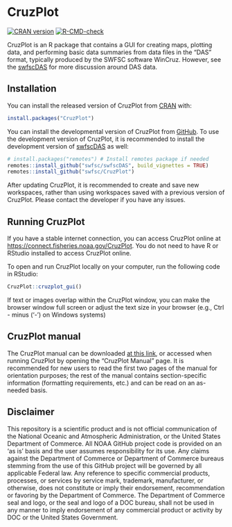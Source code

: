 # CruzPlot

<!-- badges: start -->

[![CRAN version](https://www.r-pkg.org/badges/version/CruzPlot)](https://cran.r-project.org/package=CruzPlot)
[![R-CMD-check](https://github.com/SWFSC/CruzPlot/actions/workflows/R-CMD-check.yaml/badge.svg)](https://github.com/SWFSC/CruzPlot/actions/workflows/R-CMD-check.yaml)
<!-- badges: end -->

CruzPlot is an R package that contains a GUI for creating maps, plotting data, and performing basic data summaries from data files in the “DAS” format, typically produced by the SWFSC software WinCruz. However, see the [swfscDAS](https://github.com/SWFSC/swfscDAS/) for more discussion around DAS data.

## Installation

You can install the released version of CruzPlot from [CRAN](https://CRAN.R-project.org) with:

``` r
install.packages("CruzPlot")
```

You can install the developmental version of CruzPlot from [GitHub](https://github.com/). To use the development version of CruzPlot, it is recommended to install the development version of [swfscDAS](https://swfsc.github.io/swfscDAS/index.html) as well:

``` r
# install.packages("remotes") # Install remotes package if needed
remotes::install_github("swfsc/swfscDAS", build_vignettes = TRUE)
remotes::install_github("swfsc/CruzPlot")
```

After updating CruzPlot, it is recommended to create and save new workspaces, rather than using workspaces saved with a previous version of CruzPlot. Please contact the developer if you have any issues.

## Running CruzPlot

If you have a stable internet connection, you can access CruzPlot online at <https://connect.fisheries.noaa.gov/CruzPlot>. You do not need to have R or RStudio installed to access CruzPlot online.

To open and run CruzPlot locally on your computer, run the following code in RStudio:

``` r
CruzPlot::cruzplot_gui()
```

If text or images overlap within the CruzPlot window, you can make the browser window full screen or adjust the text size in your browser (e.g., Ctrl - minus (‘-’) on Windows systems)

## CruzPlot manual

The CruzPlot manual can be downloaded [at this link](https://github.com/swfsc/CruzPlot/blob/master/inst/shiny/www/CruzPlot_Manual_app.pdf), or accessed when running CruzPlot by opening the “CruzPlot Manual” page. It is recommended for new users to read the first two pages of the manual for orientation purposes; the rest of the manual contains section-specific information (formatting requirements, etc.) and can be read on an as-needed basis.

## Disclaimer

This repository is a scientific product and is not official communication of the National Oceanic and Atmospheric Administration, or the United States Department of Commerce. All NOAA GitHub project code is provided on an ‘as is’ basis and the user assumes responsibility for its use. Any claims against the Department of Commerce or Department of Commerce bureaus stemming from the use of this GitHub project will be governed by all applicable Federal law. Any reference to specific commercial products, processes, or services by service mark, trademark, manufacturer, or otherwise, does not constitute or imply their endorsement, recommendation or favoring by the Department of Commerce. The Department of Commerce seal and logo, or the seal and logo of a DOC bureau, shall not be used in any manner to imply endorsement of any commercial product or activity by DOC or the United States Government.
